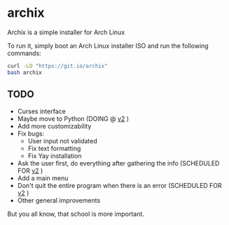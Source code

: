# archix

Archix is a simple installer for Arch Linux

To run it, simply boot an Arch Linux installer ISO and run the following commands:

```bash
curl -LO "https://git.io/archix"
bash archix
```

## TODO

 - Curses interface
 - Maybe move to Python (DOING @ [v2](https://github.com/GGORG0/archix/tree/work/ggorg0%2Fv2) )
 - Add more customizability
 - Fix bugs:
   - User input not validated
   - Fix text formatting
   - Fix Yay installation
 - Ask the user first, do everything after gathering the info (SCHEDULED FOR [v2](https://github.com/GGORG0/archix/tree/work/ggorg0%2Fv2) )
 - Add a main menu
 - Don't quit the entire program when there is an error (SCHEDULED FOR [v2](https://github.com/GGORG0/archix/tree/work/ggorg0%2Fv2) )
 - Other general improvements


But you all know, that school is more important.
